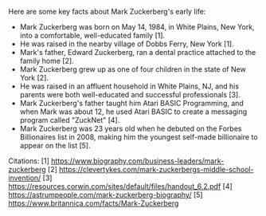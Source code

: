 Here are some key facts about Mark Zuckerberg's early life:

- Mark Zuckerberg was born on May 14, 1984, in White Plains, New York, into a comfortable, well-educated family [1].
- He was raised in the nearby village of Dobbs Ferry, New York [1].
- Mark's father, Edward Zuckerberg, ran a dental practice attached to the family home [2].
- Mark Zuckerberg grew up as one of four children in the state of New York [2].
- He was raised in an affluent household in White Plains, NJ, and his parents were both well-educated and successful professionals [3].
- Mark Zuckerberg's father taught him Atari BASIC Programming, and when Mark was about 12, he used Atari BASIC to create a messaging program called "ZuckNet" [4].
- Mark Zuckerberg was 23 years old when he debuted on the Forbes Billionaires list in 2008, making him the youngest self-made billionaire to appear on the list [5].

Citations:
[1] https://www.biography.com/business-leaders/mark-zuckerberg
[2] https://clevertykes.com/mark-zuckerbergs-middle-school-invention/
[3] https://resources.corwin.com/sites/default/files/handout_6.2.pdf
[4] https://astrumpeople.com/mark-zuckerberg-biography/
[5] https://www.britannica.com/facts/Mark-Zuckerberg